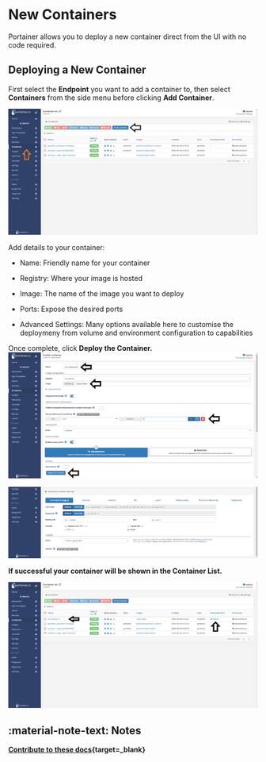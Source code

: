 # New Containers

Portainer allows you to deploy a new container direct from the UI with no code required. 

## Deploying a New Container


First select the <b>Endpoint</b> you want to add a container to, then select <b>Containers</b> from the side menu before clicking <b>Add Container</b>.

![container](assets/create_1.png)

Add details to your container:

* Name: Friendly name for your container

* Registry: Where your image is hosted

* Image: The name of the image you want to deploy

* Ports: Expose the desired ports

* Advanced Settings: Many options available here to customise the deploymeny from volume and environment configuration to capabilities

Once complete, click <b>Deploy the Container<b/>. 
![container](assets/create_2.png)

![container](assets/create_3.png)


If successful your container will be shown in the Container List. 

![contaier](assets/create_4.png)

## :material-note-text: Notes

[Contribute to these docs](https://github.com/portainer/portainer-docs/blob/master/contributing.md){target=_blank}